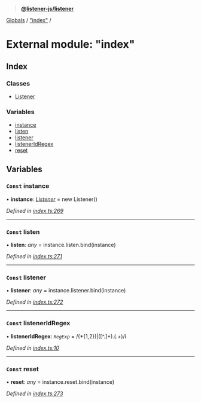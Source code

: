 > **[@listener-js/listener](../README.md)**

[Globals](../globals.md) / ["index"](_index_.md) /

# External module: "index"

## Index

### Classes

* [Listener](../classes/_index_.listener.md)

### Variables

* [instance](_index_.md#const-instance)
* [listen](_index_.md#const-listen)
* [listener](_index_.md#const-listener)
* [listenerIdRegex](_index_.md#const-listeneridregex)
* [reset](_index_.md#const-reset)

## Variables

### `Const` instance

• **instance**: *[Listener](../classes/_index_.listener.md)* =  new Listener()

*Defined in [index.ts:269](https://github.com/listener-js/listener/blob/1872991/src/index.ts#L269)*

___

### `Const` listen

• **listen**: *any* =  instance.listen.bind(instance)

*Defined in [index.ts:271](https://github.com/listener-js/listener/blob/1872991/src/index.ts#L271)*

___

### `Const` listener

• **listener**: *any* =  instance.listener.bind(instance)

*Defined in [index.ts:272](https://github.com/listener-js/listener/blob/1872991/src/index.ts#L272)*

___

### `Const` listenerIdRegex

• **listenerIdRegex**: *`RegExp`* =  /(\*{1,2})|([^\.]+)\.(.+)/i

*Defined in [index.ts:10](https://github.com/listener-js/listener/blob/1872991/src/index.ts#L10)*

___

### `Const` reset

• **reset**: *any* =  instance.reset.bind(instance)

*Defined in [index.ts:273](https://github.com/listener-js/listener/blob/1872991/src/index.ts#L273)*